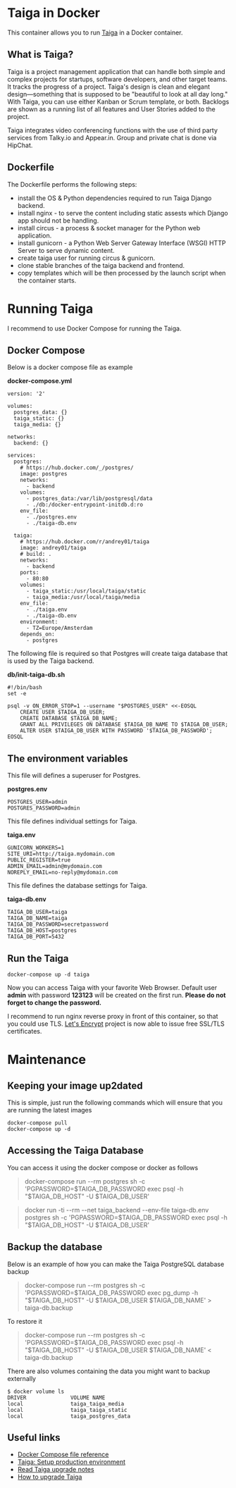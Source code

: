 Taiga in Docker
===============

This container allows you to run [Taiga](https://taiga.io/) in a Docker container.

What is Taiga?
--------------

Taiga is a project management application that can handle both simple and
complex projects for startups, software developers, and other target teams.
It tracks the progress of a project. Taiga's design is clean and elegant
design—something that is supposed to be "beautiful to look at all day long."
With Taiga, you can use either Kanban or Scrum template, or both. Backlogs are
shown as a running list of all features and User Stories added to the project.

Taiga integrates video conferencing functions with the use of third party
services from Talky.io and Appear.in. Group and private chat is done via HipChat.

Dockerfile
----------

The Dockerfile performs the following steps:
* install the OS & Python dependencies required to run Taiga Django backend.
* install nginx - to serve the content including static assests which Django
 app should not be handling.
* install circus - a process & socket manager for the Python web application.
* install gunicorn - a Python Web Server Gateway Interface (WSGI) HTTP Server
 to serve dynamic content.
* create taiga user for running circus & gunicorn.
* clone stable branches of the taiga backend and frontend.
* copy templates which will be then processed by the launch script when the
 container starts.


Running Taiga
=============

I recommend to use Docker Compose for running the Taiga.

Docker Compose
--------------

Below is a docker compose file as example

**docker-compose.yml**
```
version: '2'

volumes:
  postgres_data: {}
  taiga_static: {}
  taiga_media: {}

networks:
  backend: {}

services:
  postgres:
    # https://hub.docker.com/_/postgres/
    image: postgres
    networks:
      - backend
    volumes:
      - postgres_data:/var/lib/postgresql/data
      - ./db:/docker-entrypoint-initdb.d:ro
    env_file:
      - ./postgres.env
      - ./taiga-db.env

  taiga:
    # https://hub.docker.com/r/andrey01/taiga
    image: andrey01/taiga
    # build: .
    networks:
      - backend
    ports:
      - 80:80
    volumes:
      - taiga_static:/usr/local/taiga/static
      - taiga_media:/usr/local/taiga/media
    env_file:
      - ./taiga.env
      - ./taiga-db.env
    environment:
      - TZ=Europe/Amsterdam
    depends_on:
      - postgres
```

The following file is required so that Postgres will create taiga database that
is used by the Taiga backend.

**db/init-taiga-db.sh**
```
#!/bin/bash
set -e

psql -v ON_ERROR_STOP=1 --username "$POSTGRES_USER" <<-EOSQL
    CREATE USER $TAIGA_DB_USER;
    CREATE DATABASE $TAIGA_DB_NAME;
    GRANT ALL PRIVILEGES ON DATABASE $TAIGA_DB_NAME TO $TAIGA_DB_USER;
    ALTER USER $TAIGA_DB_USER WITH PASSWORD '$TAIGA_DB_PASSWORD';
EOSQL
```

The environment variables
-------------------------

This file will defines a superuser for Postgres.

**postgres.env**
```
POSTGRES_USER=admin
POSTGRES_PASSWORD=admin
```

This file defines individual settings for Taiga.

**taiga.env**
```
GUNICORN_WORKERS=1
SITE_URI=http://taiga.mydomain.com
PUBLIC_REGISTER=true
ADMIN_EMAIL=admin@mydomain.com
NOREPLY_EMAIL=no-reply@mydomain.com
```

This file defines the database settings for Taiga.

**taiga-db.env**
```
TAIGA_DB_USER=taiga
TAIGA_DB_NAME=taiga
TAIGA_DB_PASSWORD=secretpassword
TAIGA_DB_HOST=postgres
TAIGA_DB_PORT=5432
```


Run the Taiga
-------------

```
docker-compose up -d taiga
```

Now you can access Taiga with your favorite Web Browser.
Default user **admin** with password **123123** will be created on the first
run. **Please do not forget to change the password.**

I recommend to run nginx reverse proxy in front of this container, so that
you could use TLS.
[Let's Encrypt](https://letsencrypt.org) project is now able to issue free
SSL/TLS certificates.


Maintenance
===========

Keeping your image up2dated
---------------------------

This is simple, just run the following commands which will ensure that you
are running the latest images
```
docker-compose pull
docker-compose up -d
```

Accessing the Taiga Database
----------------------------

You can access it using the docker compose or docker as follows

> docker-compose run --rm postgres sh -c 'PGPASSWORD=$TAIGA_DB_PASSWORD exec psql -h "$TAIGA_DB_HOST" -U $TAIGA_DB_USER'

> docker run -ti --rm --net taiga_backend --env-file taiga-db.env postgres sh -c 'PGPASSWORD=$TAIGA_DB_PASSWORD exec psql -h "$TAIGA_DB_HOST" -U $TAIGA_DB_USER'

Backup the database
-------------------

Below is an example of how you can make the Taiga PostgreSQL database backup

> docker-compose run --rm postgres sh -c 'PGPASSWORD=$TAIGA_DB_PASSWORD exec pg_dump -h "$TAIGA_DB_HOST" -U $TAIGA_DB_USER $TAIGA_DB_NAME' > taiga-db.backup

To restore it

> docker-compose run --rm postgres sh -c 'PGPASSWORD=$TAIGA_DB_PASSWORD exec psql -h "$TAIGA_DB_HOST" -U $TAIGA_DB_USER $TAIGA_DB_NAME' < taiga-db.backup

There are also volumes containing the data you might want to backup externally
```
$ docker volume ls
DRIVER              VOLUME NAME
local               taiga_taiga_media
local               taiga_taiga_static
local               taiga_postgres_data
```


Useful links
------------

* [Docker Compose file reference](https://docs.docker.com/compose/compose-file/)
* [Taiga: Setup production environment](https://taigaio.github.io/taiga-doc/dist/setup-production.html)
* [Read Taiga upgrade notes](https://taigaio.github.io/taiga-doc/dist/upgrades.html)
* [How to upgrade Taiga](https://taigaio.github.io/taiga-doc/dist/upgrades.html)
